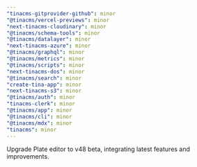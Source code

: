 ```yaml
---
"tinacms-gitprovider-github": minor
"@tinacms/vercel-previews": minor
"next-tinacms-cloudinary": minor
"@tinacms/schema-tools": minor
"@tinacms/datalayer": minor
"next-tinacms-azure": minor
"@tinacms/graphql": minor
"@tinacms/metrics": minor
"@tinacms/scripts": minor
"next-tinacms-dos": minor
"@tinacms/search": minor
"create-tina-app": minor
"next-tinacms-s3": minor
"@tinacms/auth": minor
"tinacms-clerk": minor
"@tinacms/app": minor
"@tinacms/cli": minor
"@tinacms/mdx": minor
"tinacms": minor
---
```


Upgrade Plate editor to v48 beta, integrating latest features and improvements.
